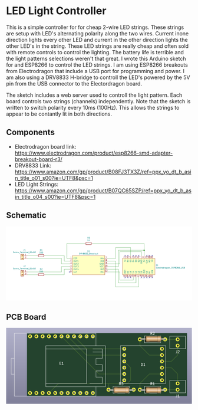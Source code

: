 # LED Light Controller #
This is a simple controller for for cheap 2-wire LED strings. These strings are setup with LED's alternating polarity along the two wires. Current inone direction lights every other LED and current in the other direction lights the other LED's in the string. These LED strings are really cheap and often sold with remote controls to control the lighting. The battery life is terrible and the light patterns selections weren't that great. I wrote this Arduino sketch for and ESP8266 to control the LED strings. I am using ESP8266 breakouts from Electrodragon that include a USB port for programming and power. I am also using a DRV8833 H-bridge to controll the LED's powered by the 5V pin from the USB connector to the Electordragon board.

The sketch includes a web server used to controll the light pattern. Each board controls two strings (channels) independently. Note that the sketch is written to switch polarity every 10ms (100Hz). This allows the strings to appear to be contantly lit in both directions.

## Components  ##
- Electrodragon board link: https://www.electrodragon.com/product/esp8266-smd-adapter-breakout-board-r3/
- DRV8833 Link: https://www.amazon.com/gp/product/B08FJ3TX3Z/ref=ppx_yo_dt_b_asin_title_o01_s00?ie=UTF8&psc=1
- LED Light Strings: https://www.amazon.com/gp/product/B07QC65SZP/ref=ppx_yo_dt_b_asin_title_o04_s00?ie=UTF8&psc=1

## Schematic ##
![alt text](https://github.com/jludwig75/led_light_contoller/blob/master/board_kicad/led_controller_schematic.png)

## PCB Board ##
![alt text](https://github.com/jludwig75/led_light_contoller/blob/master/board_kicad/led_light_contoller_board.png)
